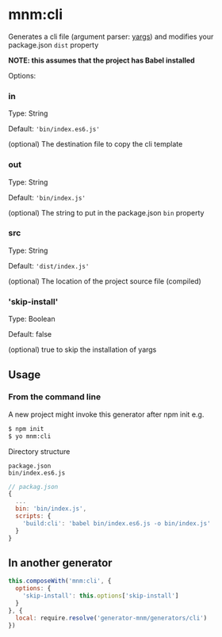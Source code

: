 # mnm:cli

Generates a cli file (argument parser: [yargs](https://github.com/bcoe/yargs)) and modifies your package.json `dist` property 

**NOTE: this assumes that the project has Babel installed**

Options:

### in

Type: String

Default: `'bin/index.es6.js'`

(optional) The destination file to copy the cli template

### out

Type: String

Default: `'bin/index.js'`

(optional) The string to put in the package.json `bin` property

### src

Type: String

Default: `'dist/index.js'`

(optional) The location of the project source file (compiled)

### 'skip-install'

Type: Boolean

Default: false

(optional) true to skip the installation of yargs

## Usage

### From the command line

A new project might invoke this generator after npm init e.g.

```sh
$ npm init
$ yo mnm:cli
```

Directory structure

```
package.json
bin/index.es6.js
```

```js
// packag.json
{
  ...
  bin: 'bin/index.js',
  scripts: {
    'build:cli': 'babel bin/index.es6.js -o bin/index.js' 
  }
}
```

## In another generator

```js
this.composeWith('mnm:cli', {
  options: {
    'skip-install': this.options['skip-install']
  }
}, {
  local: require.resolve('generator-mnm/generators/cli')
})
```

